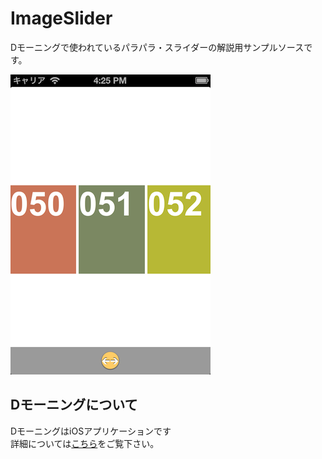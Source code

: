 ImageSlider
===========

Dモーニングで使われているパラパラ・スライダーの解説用サンプルソースです。

![Alt screen shot](ss.png)

Dモーニングについて
---------------------------------
DモーニングはiOSアプリケーションです  
詳細については[こちら](http://app.morningmanga.jp/)をご覧下さい。
